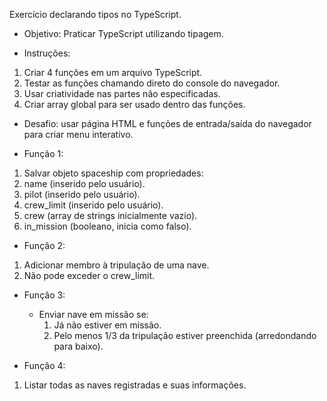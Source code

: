 Exercício declarando tipos no TypeScript.

- Objetivo:
Praticar TypeScript utilizando tipagem.

- Instruções:
1. Criar 4 funções em um arquivo TypeScript.
2. Testar as funções chamando direto do console do navegador.
3. Usar criatividade nas partes não especificadas.
4. Criar array global para ser usado dentro das funções.

* Desafio: usar página HTML e funções de entrada/saída do navegador para criar menu interativo.

- Função 1:
1. Salvar objeto spaceship com propriedades:
2. name (inserido pelo usuário).
3. pilot (inserido pelo usuário).
4. crew_limit (inserido pelo usuário).
5. crew (array de strings inicialmente vazio).
6. in_mission (booleano, inicia como falso).

- Função 2:
1. Adicionar membro à tripulação de uma nave.
2. Não pode exceder o crew_limit.

- Função 3:
    * Enviar nave em missão se:
        1. Já não estiver em missão.
        2. Pelo menos 1/3 da tripulação estiver preenchida
        (arredondando para baixo).

- Função 4:
1. Listar todas as naves registradas e suas informações.